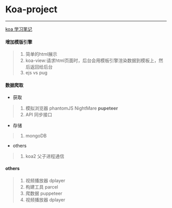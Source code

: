 # Koa-project

---
[koa 学习笔记](https://github.com/MJingv/Koa-project/blob/master/koa%E5%AD%A6%E4%B9%A0%E7%AC%94%E8%AE%B0.md)

#### 增加模版引擎

> 1. 简单的html展示
> 1. koa-view:请求html页面时，后台会用模板引擎渲染数据到模板上，然后返回给后台
> 1. ejs vs pug


#### 数据爬取
- 获取
> 1. 模拟浏览器 phantomJS NightMare **pupeteer**
> 1. API 同步接口
- 存储
> 1. mongoDB
- others
> 1. koa2 父子进程通信


#### others
> 1. 视频播放器 dplayer
> 1. 构建工具 parcel
> 1. 爬数据 puppeteer
> 1. 视频播放器 dplayer







